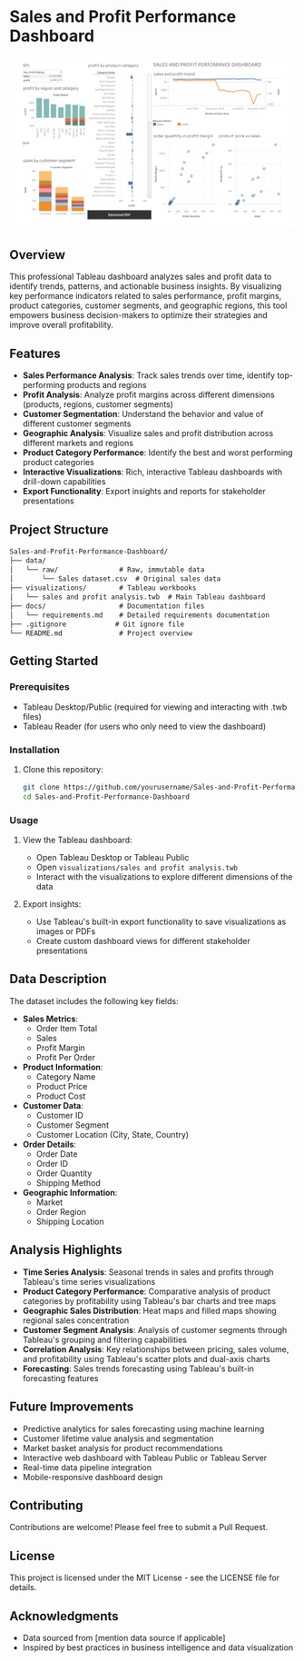 # Sales and Profit Performance Dashboard

![Dashboard Preview](docs/dashboard_preview.png)

## Overview

This professional Tableau dashboard analyzes sales and profit data to identify trends, patterns, and actionable business insights. By visualizing key performance indicators related to sales performance, profit margins, product categories, customer segments, and geographic regions, this tool empowers business decision-makers to optimize their strategies and improve overall profitability.

## Features

- **Sales Performance Analysis**: Track sales trends over time, identify top-performing products and regions
- **Profit Analysis**: Analyze profit margins across different dimensions (products, regions, customer segments)
- **Customer Segmentation**: Understand the behavior and value of different customer segments
- **Geographic Analysis**: Visualize sales and profit distribution across different markets and regions
- **Product Category Performance**: Identify the best and worst performing product categories
- **Interactive Visualizations**: Rich, interactive Tableau dashboards with drill-down capabilities
- **Export Functionality**: Export insights and reports for stakeholder presentations

## Project Structure

```
Sales-and-Profit-Performance-Dashboard/
├── data/
│   └── raw/               # Raw, immutable data
│       └── Sales dataset.csv  # Original sales data
├── visualizations/        # Tableau workbooks
│   └── sales and profit analysis.twb  # Main Tableau dashboard
├── docs/                  # Documentation files
│   └── requirements.md    # Detailed requirements documentation
├── .gitignore            # Git ignore file
└── README.md              # Project overview
```

## Getting Started

### Prerequisites

- Tableau Desktop/Public (required for viewing and interacting with .twb files)
- Tableau Reader (for users who only need to view the dashboard)

### Installation

1. Clone this repository:
   ```bash
   git clone https://github.com/yourusername/Sales-and-Profit-Performance-Dashboard.git
   cd Sales-and-Profit-Performance-Dashboard
   ```

### Usage

1. View the Tableau dashboard:
   - Open Tableau Desktop or Tableau Public
   - Open `visualizations/sales and profit analysis.twb`
   - Interact with the visualizations to explore different dimensions of the data
   
2. Export insights:
   - Use Tableau's built-in export functionality to save visualizations as images or PDFs
   - Create custom dashboard views for different stakeholder presentations

## Data Description

The dataset includes the following key fields:

- **Sales Metrics**: 
  - Order Item Total
  - Sales 
  - Profit Margin
  - Profit Per Order
- **Product Information**:
  - Category Name
  - Product Price
  - Product Cost
- **Customer Data**:
  - Customer ID
  - Customer Segment
  - Customer Location (City, State, Country)
- **Order Details**:
  - Order Date
  - Order ID
  - Order Quantity
  - Shipping Method
- **Geographic Information**:
  - Market
  - Order Region
  - Shipping Location

## Analysis Highlights

- **Time Series Analysis**: Seasonal trends in sales and profits through Tableau's time series visualizations
- **Product Category Performance**: Comparative analysis of product categories by profitability using Tableau's bar charts and tree maps
- **Geographic Sales Distribution**: Heat maps and filled maps showing regional sales concentration
- **Customer Segment Analysis**: Analysis of customer segments through Tableau's grouping and filtering capabilities
- **Correlation Analysis**: Key relationships between pricing, sales volume, and profitability using Tableau's scatter plots and dual-axis charts
- **Forecasting**: Sales trends forecasting using Tableau's built-in forecasting features

## Future Improvements

- Predictive analytics for sales forecasting using machine learning
- Customer lifetime value analysis and segmentation
- Market basket analysis for product recommendations
- Interactive web dashboard with Tableau Public or Tableau Server
- Real-time data pipeline integration
- Mobile-responsive dashboard design

## Contributing

Contributions are welcome! Please feel free to submit a Pull Request.

## License

This project is licensed under the MIT License - see the LICENSE file for details.

## Acknowledgments

- Data sourced from [mention data source if applicable]
- Inspired by best practices in business intelligence and data visualization